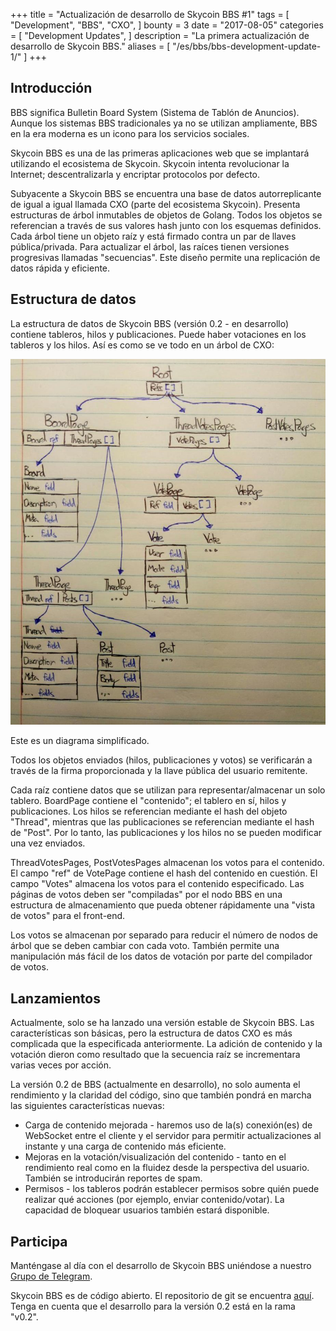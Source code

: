 +++
title = "Actualización de desarrollo de Skycoin BBS #1"
tags = [
    "Development",
    "BBS",
    "CXO",
]
bounty = 3
date = "2017-08-05"
categories = [
    "Development Updates",
]
description = "La primera actualización de desarrollo de Skycoin BBS."
aliases = [
	"/es/bbs/bbs-development-update-1/"
]
+++

## Introducción

BBS significa Bulletin Board System (Sistema de Tablón de Anuncios).
Aunque los sistemas BBS tradicionales ya no se utilizan ampliamente,
BBS en la era moderna es un icono para los servicios sociales.

Skycoin BBS es una de las primeras aplicaciones web que se implantará utilizando el ecosistema de Skycoin.
Skycoin intenta revolucionar la Internet; descentralizarla y encriptar protocolos por defecto.

Subyacente a Skycoin BBS se encuentra una base de datos autorreplicante de igual a igual
llamada CXO (parte del ecosistema Skycoin). Presenta estructuras de árbol inmutables
de objetos de Golang. Todos los objetos se referencian a través de sus valores hash
junto con los esquemas definidos. Cada árbol tiene un objeto raíz y está firmado
contra un par de llaves pública/privada. Para actualizar el árbol, las raíces tienen
versiones progresivas llamadas "secuencias". Este diseño permite una replicación de
datos rápida y eficiente.

## Estructura de datos

La estructura de datos de Skycoin BBS (versión 0.2 - en desarrollo) contiene tableros,
hilos y publicaciones. Puede haber votaciones en los tableros y los hilos. Así es
como se ve todo en un árbol de CXO:

![](https://raw.githubusercontent.com/skycoin/bbs/v0.2/doc/cxo_data_structure.jpg)

Este es un diagrama simplificado.

Todos los objetos enviados (hilos, publicaciones y votos)
se verificarán a través de la firma proporcionada y la llave pública del usuario remitente.

Cada raíz contiene datos que se utilizan para representar/almacenar un solo tablero.
BoardPage contiene el "contenido"; el tablero en sí, hilos y publicaciones. Los hilos
se referencian mediante el hash del objeto "Thread", mientras que las publicaciones se
referencian mediante el hash de "Post". Por lo tanto, las publicaciones y los hilos no
se pueden modificar una vez enviados.

ThreadVotesPages, PostVotesPages almacenan los votos para el contenido.
El campo "ref" de VotePage contiene el hash del contenido en cuestión.
El campo "Votes" almacena los votos para el contenido especificado.
Las páginas de votos deben ser "compiladas" por el nodo BBS en una estructura
de almacenamiento que pueda obtener rápidamente una "vista de votos" para el front-end.

Los votos se almacenan por separado para reducir el número de nodos de
árbol que se deben cambiar con cada voto. También permite una manipulación
más fácil de los datos de votación por parte del compilador de votos.

## Lanzamientos

Actualmente, solo se ha lanzado una versión estable de Skycoin BBS.
Las características son básicas, pero la estructura de datos CXO es
más complicada que la especificada anteriormente. La adición de contenido
y la votación dieron como resultado que la secuencia raíz se incrementara
varias veces por acción.

La versión 0.2 de BBS (actualmente en desarrollo), no solo aumenta el
rendimiento y la claridad del código, sino que también pondrá en marcha
las siguientes características nuevas:

* Carga de contenido mejorada - haremos uso de la(s) conexión(es)
de WebSocket entre el cliente y el servidor para permitir actualizaciones
al instante y una carga de contenido más eficiente.
* Mejoras en la votación/visualización del contenido - tanto en el
rendimiento real como en la fluidez desde la perspectiva del usuario.
También se introducirán reportes de spam.
* Permisos - los tableros podrán establecer permisos sobre quién puede
realizar qué acciones (por ejemplo, enviar contenido/votar). La capacidad de bloquear usuarios también estará disponible.

## Participa

Manténgase al día con el desarrollo de Skycoin BBS uniéndose a nuestro [Grupo de Telegram](https://t.me/skycoinbbs).

Skycoin BBS es de código abierto. El repositorio de git se encuentra
[aquí](https://github.com/skycoin/bbs). Tenga en cuenta que el desarrollo para la versión 0.2 está en la rama "v0.2".

